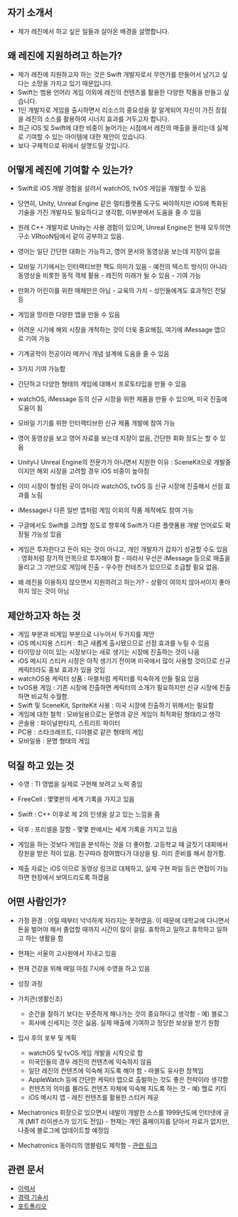 ## 자기 소개서 

* 제가 레진에서 하고 싶은 일들과 살아온 배경을 설명합니다.

## 왜 레진에 지원하려고 하는가?

* 제가 레진에 지원하고자 하는 것은 Swift 개발자로서 무언가를 만들어서 남기고 싶다는 소망을 가지고 있기 때문입니다.
* Swift는 범용 언어라 게임 이외에 레진의 컨텐츠를 활용한 다양한 작품을 만들고 싶습니다.
* 1인 개발자로 게임을 출시하면서 리소스의 중요성을 잘 알게되어 자신이 가진 장점을 레진의 소스를 활용하여 시너지 효과를 거두고자 합니다.
* 최근 iOS 및 Swift에 대한 비중이 늘어가는 시점에서 레진의 매출을 올리는데 실제로 기여할 수 있는 아이템에 대한 제안이 있습니다.
* 보다 구체적으로 뒤에서 설명드릴 것입니다.

## 어떻게 레진에 기여할 수 있는가?

* Swift로 iOS 개발 경험을 살려서 watchOS, tvOS 게임을 개발할 수 있음
* 당연히, Unity, Unreal Engine 같은 멀티플랫폼 도구도 써야하지만 iOS에 특화된 기술을 가진 개발자도 필요하다고 생각함, 이부분에서 도움을 줄 수 있음
* 원래 C++ 개발자로 Unity는 사용 경험이 있으며, Unreal Engine은 현재 모두의연구소 VRtooN팀에서 같이 공부하고 있음.
* 영어는 일단 간단한 대화는 가능하고, 영어 문서와 동영상을 보는데 지장이 없음
* 모바일 기기에서는 인터랙티브한 책도 의미가 있음 - 예전의 텍스트 방식이 아니라 동영상을 비롯한 동적 객체 활용 - 레진의 미래가 될 수 있음 - 기여 가능
* 만화가 어린이를 위한 매체만은 아님 - 교육의 가치 - 성인들에게도 효과적인 전달 등
* 게임을 망라한 다양한 앱을 만들 수 있음
* 어려운 시기에 해외 시장을 개척하는 것이 더욱 중요해짐, 여기에 iMessage 앱으로 기여 가능
* 기계공학이 전공이라 메카닉 개념 설계에 도움을 줄 수 있음

* 3가지 기여 가능함
* 간단하고 다양한 형태의 게임에 대해서 프로토타입을 만들 수 있음
* watchOS, iMessage 등의 신규 시장을 위한 제품을 만들 수 있으며, 미국 진출에 도움이 됨
* 모바일 기기를 위한 인터랙티브한 신규 제품 개발에 참여 가능

* 영어 동영상을 보고 영어 자료를 보는데 지장이 없음, 간단한 회화 정도는 할 수 있음

* Unity나 Unreal Engine의 전문가가 아니면서 지원한 이유 : SceneKit으로 개발중이지만 해외 시장을 고려할 경우 iOS 비중이 높아짐
* 이미 시장이 형성된 곳이 아니라 watchOS, tvOS 등 신규 시장에 진출해서 선점 효과를 노림
* iMessage나 다른 일반 앱처럼 게임 이외의 작품 제작에도 참여 가능
* 구글에서도 Swift를 고려할 정도로 향후에 Swift가 다른 플랫폼용 개발 언어로도 확장될 가능성 있음

* 게임은 투자한다고 돈이 되는 것이 아니고, 개인 개발자가 갑자기 성공할 수도 있음 : 영화처럼 장기적 안목으로 투자해야 함 - 따라서 우선은 iMessage 등으로 매출을 올리고 그 기반으로 게임에 진출 - 우수한 컨테츠가 있으므로 조급할 필요 없음.

* 왜 레진을 이용하지 않으면서 지원하려고 하는가? - 상황이 여의치 않아서이지 좋아하지 않는 것이 아님

## 제안하고자 하는 것

* 게임 부분과 비게임 부분으로 나누어서 두가지를 제안
* iOS 메시지용 스티커 : 최근 새롭게 출시됐으므로 선점 효과를 누릴 수 있음
* 타이밍상 이미 있는 시장보다는 새로 생기는 시장에 진출하는 것이 나음
* iOS 메시지 스티커 시장은 아직 생기기 전이며 미국에서 많이 사용할 것이므로 신규 케릭터라도 홍보 효과가 있을 것임
* watchOS용 케릭터 상품 : 마블처럼 케릭터를 익숙하게 만들 필요 있음
* tvOS용 게임 : 기존 시장에 진출하면 케릭터의 소개가 필요하지만 신규 시장에 진출하면 비교적 수월함. 
* Swift 및 SceneKit, SpriteKit 사용 : 미국 시장에 진출하기 위해서는 필요함
* 게임에 대한 철학 : 모바일용으로는 문명과 같은 게임이 최적화된 형태라고 생각
* 콘솔용 : 파이널판타지, 스트리트 파이터
* PC용 : 스타크래프트, 디아블로 같은 형태의 게임
* 모바일용 : 문명 형태의 게임

## 덕질 하고 있는 것

* 수영 : TI 영법을 실제로 구현해 보려고 노력 중임
* FreeCell : 몇몇판의 세계 기록을 가지고 있음
* Swift : C++ 이후로 제 2의 인생을 살고 있는 느낌을 줌
* 덕후 : 프리셀을 잘함 - 몇몇 판에서는 세계 기록을 가지고 있음

* 게임을 하는 것보다 게임을 분석하는 것을 더 좋아함. 고등학교 때 글짓기 대회에서 장원을 받은 적이 있음. 친구따라 참여했다가 대상을 탐. 미리 준비를 해서 참가함.

* 제출 자료는 iOS 이므로 동영상 링크로 대체하고, 실제 구현 파일 등은 면접이 가능하면 현장에서 보여드리도록 하겠음

## 어떤 사람인가?

* 가정 환경 : 어릴 때부터 넉넉하게 자라지는 못하였음. 이 때문에 대학교에 다니면서 돈을 벌어야 해서 졸업할 때까지 시간이 많이 걸림. 휴학하고 일하고 휴학하고 일하고 하는 생활을 함
* 현재는 서울의 고시원에서 지내고 있음

* 현재 건강을 위해 매일 아침 7시에 수영을 하고 있음

* 성장 과정
* 가치관(생활신조)
	* 순간을 잘하기 보다는 꾸준하게 해나가는 것이 중요하다고 생각함 - 예) 블로그
	* 회사에 신세지는 것은 싫음. 실제 매출에 기여하고 정당한 보상을 받기 원함
* 입사 후의 포부 및 계획
	* watchOS 및 tvOS 게임 개발을 시작으로 함
	* 미국인들의 경우 레진의 컨텐츠에 익숙하지 않음
	* 일단 레진의 컨텐츠에 익숙해 지도록 해야 함 - 마블도 유사한 정책임
	* AppleWatch 등에 간단한 케릭터 앱으로 출발하는 것도 좋은 전략이라 생각함
	* 컨텐츠의 의미를 몰라도 컨텐츠 자체에 익숙해 지도록 하는 것 - 예) 헬로 키티 
	* iOS 메시지 앱 - 레진 컨텐츠를 활용한 스티커 제공
	
* Mechatronics 회장으로 있으면서 네발이 개발한 소스를 1999년도에 인터넷에 공개 (MIT 라이센스가 있기도 전임) - 현재는 개인 홈페이지를 닫아서 자료가 없지만, 나중에 블로그에 업데이트할 예정임
* Mechatronics 동아리의 앰블럼도 제작함 - [관련 링크](http://mecha.namoweb.net/xe/CI)

## 관련 문서

* [이력서](2016-07-12-Resume.md)
* [경력 기술서](2016-07-21-Experience-Statement.md)
* [포트폴리오](2016-07-21-Portfolio.md)